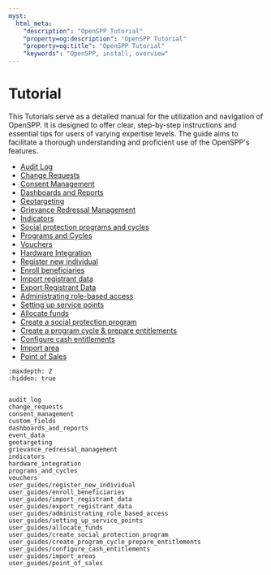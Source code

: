 ```yaml
---
myst:
  html_meta:
    "description": "OpenSPP Tutorial"
    "property=og:description": "OpenSPP Tutorial"
    "property=og:title": "OpenSPP Tutorial"
    "keywords": "OpenSPP, install, overview"
---
```


# Tutorial

This Tutorials serve as a detailed manual for the utilization and navigation of OpenSPP. It is designed to offer clear, step-by-step instructions and essential tips for users of varying expertise levels. The guide aims to facilitate a thorough understanding and proficient use of the OpenSPP's features.

- [Audit Log](audit_log)
- [Change Requests](change_requests)
- [Consent Management](consent_management)
- [Dashboards and Reports](dashboards_and_reports)
- [Geotargeting](geotargeting)
- [Grievance Redressal Management](grievance_redressal_management)
- [Indicators](indicators)
- [Social protection programs and cycles](programs_and_cycles)
- [Programs and Cycles](programs_and_cycles)
- [Vouchers](vouchers)
- [Hardware Integration](hardware_integration)
- [Register new individual](user_guides/register_new_individual)
- [Enroll beneficiaries](user_guides/enroll_beneficiaries)
- [Import registrant data](user_guides/import_registrant_data)
- [Export Registrant Data](user_guides/export_registrant_data)
- [Administrating role-based access](user_guides/administrating_role_based_access)
- [Setting up service points](user_guides/setting_up_service_points)
- [Allocate funds](user_guides/allocate_funds)
- [Create a social protection program](user_guides/create_social_protection_program)
- [Create a program cycle & prepare entitlements](user_guides/create_program_cycle_prepare_entitlements)
- [Configure cash entitlements](user_guides/configure_cash_entitlements)
- [Import area](user_guides/import_areas)
- [Point of Sales](user_guides/point_of_sales)

<!-- - [User Management]
- [Registrant Management]
- [Proxy Mean Test]
- [Geotargeting]
- [Vouchers]
- [Dashboard and reporting]
- [Integration and Interoperability]
- [Security and Compliance]
- Registering individuals and groups
- Managing social protection programs
- Grievance and Appeals management
- Mass campaigns
- Monitoring and analytics
- ID card issuance
- Integrations and APIs
- User interface tour -->

```{toctree}
:maxdepth: 2
:hidden: true


audit_log
change_requests
consent_management
custom_fields
dashboards_and_reports
event_data
geotargeting
grievance_redressal_management
indicators
hardware_integration
programs_and_cycles
vouchers
user_guides/register_new_individual
user_guides/enroll_beneficiaries
user_guides/import_registrant_data
user_guides/export_registrant_data
user_guides/administrating_role_based_access
user_guides/setting_up_service_points
user_guides/allocate_funds
user_guides/create_social_protection_program
user_guides/create_program_cycle_prepare_entitlements
user_guides/configure_cash_entitlements
user_guides/import_areas
user_guides/point_of_sales


```

